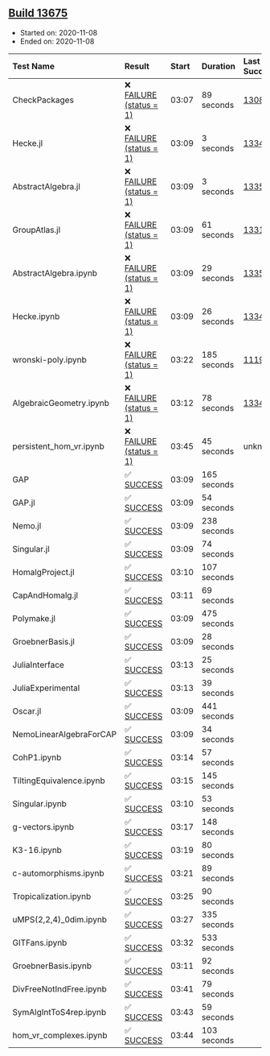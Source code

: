 ## [Build 13675](https://oscarci.mathematik.uni-kl.de/job/oscar/13675/)

* Started on: 2020-11-08
* Ended on: 2020-11-08

| Test Name    | Result | Start | Duration | Last Success | First Failure |
|:-------------|:-------|:------|:---------|:-------------|:--------------|
| CheckPackages | ❌ [FAILURE (status = 1)](https://oscarci.mathematik.uni-kl.de/job/oscar/13675/artifact/logs/build-13675/CheckPackages.log) | 03:07 | 89 seconds | [13085](https://oscarci.mathematik.uni-kl.de/job/oscar/13085/) | [13086](https://oscarci.mathematik.uni-kl.de/job/oscar/13086/) |
| Hecke.jl | ❌ [FAILURE (status = 1)](https://oscarci.mathematik.uni-kl.de/job/oscar/13675/artifact/logs/build-13675/Hecke.jl.log) | 03:09 | 3 seconds | [13341](https://oscarci.mathematik.uni-kl.de/job/oscar/13341/) | [13342](https://oscarci.mathematik.uni-kl.de/job/oscar/13342/) |
| AbstractAlgebra.jl | ❌ [FAILURE (status = 1)](https://oscarci.mathematik.uni-kl.de/job/oscar/13675/artifact/logs/build-13675/AbstractAlgebra.jl.log) | 03:09 | 3 seconds | [13355](https://oscarci.mathematik.uni-kl.de/job/oscar/13355/) | [13356](https://oscarci.mathematik.uni-kl.de/job/oscar/13356/) |
| GroupAtlas.jl | ❌ [FAILURE (status = 1)](https://oscarci.mathematik.uni-kl.de/job/oscar/13675/artifact/logs/build-13675/GroupAtlas.jl.log) | 03:09 | 61 seconds | [13311](https://oscarci.mathematik.uni-kl.de/job/oscar/13311/) | [13312](https://oscarci.mathematik.uni-kl.de/job/oscar/13312/) |
| AbstractAlgebra.ipynb | ❌ [FAILURE (status = 1)](https://oscarci.mathematik.uni-kl.de/job/oscar/13675/artifact/logs/build-13675/AbstractAlgebra.ipynb.log) | 03:09 | 29 seconds | [13355](https://oscarci.mathematik.uni-kl.de/job/oscar/13355/) | [13356](https://oscarci.mathematik.uni-kl.de/job/oscar/13356/) |
| Hecke.ipynb | ❌ [FAILURE (status = 1)](https://oscarci.mathematik.uni-kl.de/job/oscar/13675/artifact/logs/build-13675/Hecke.ipynb.log) | 03:09 | 26 seconds | [13341](https://oscarci.mathematik.uni-kl.de/job/oscar/13341/) | [13342](https://oscarci.mathematik.uni-kl.de/job/oscar/13342/) |
| wronski-poly.ipynb | ❌ [FAILURE (status = 1)](https://oscarci.mathematik.uni-kl.de/job/oscar/13675/artifact/logs/build-13675/wronski-poly.ipynb.log) | 03:22 | 185 seconds | [11192](https://oscarci.mathematik.uni-kl.de/job/oscar/11192/) | [11193](https://oscarci.mathematik.uni-kl.de/job/oscar/11193/) |
| AlgebraicGeometry.ipynb | ❌ [FAILURE (status = 1)](https://oscarci.mathematik.uni-kl.de/job/oscar/13675/artifact/logs/build-13675/AlgebraicGeometry.ipynb.log) | 03:12 | 78 seconds | [13341](https://oscarci.mathematik.uni-kl.de/job/oscar/13341/) | [13342](https://oscarci.mathematik.uni-kl.de/job/oscar/13342/) |
| persistent_hom_vr.ipynb | ❌ [FAILURE (status = 1)](https://oscarci.mathematik.uni-kl.de/job/oscar/13675/artifact/logs/build-13675/persistent_hom_vr.ipynb.log) | 03:45 | 45 seconds | unknown | unknown |
| GAP | ✅ [SUCCESS](https://oscarci.mathematik.uni-kl.de/job/oscar/13675/artifact/logs/build-13675/GAP.log) | 03:09 | 165 seconds |  |  |
| GAP.jl | ✅ [SUCCESS](https://oscarci.mathematik.uni-kl.de/job/oscar/13675/artifact/logs/build-13675/GAP.jl.log) | 03:09 | 54 seconds |  |  |
| Nemo.jl | ✅ [SUCCESS](https://oscarci.mathematik.uni-kl.de/job/oscar/13675/artifact/logs/build-13675/Nemo.jl.log) | 03:09 | 238 seconds |  |  |
| Singular.jl | ✅ [SUCCESS](https://oscarci.mathematik.uni-kl.de/job/oscar/13675/artifact/logs/build-13675/Singular.jl.log) | 03:09 | 74 seconds |  |  |
| HomalgProject.jl | ✅ [SUCCESS](https://oscarci.mathematik.uni-kl.de/job/oscar/13675/artifact/logs/build-13675/HomalgProject.jl.log) | 03:10 | 107 seconds |  |  |
| CapAndHomalg.jl | ✅ [SUCCESS](https://oscarci.mathematik.uni-kl.de/job/oscar/13675/artifact/logs/build-13675/CapAndHomalg.jl.log) | 03:11 | 69 seconds |  |  |
| Polymake.jl | ✅ [SUCCESS](https://oscarci.mathematik.uni-kl.de/job/oscar/13675/artifact/logs/build-13675/Polymake.jl.log) | 03:09 | 475 seconds |  |  |
| GroebnerBasis.jl | ✅ [SUCCESS](https://oscarci.mathematik.uni-kl.de/job/oscar/13675/artifact/logs/build-13675/GroebnerBasis.jl.log) | 03:09 | 28 seconds |  |  |
| JuliaInterface | ✅ [SUCCESS](https://oscarci.mathematik.uni-kl.de/job/oscar/13675/artifact/logs/build-13675/JuliaInterface.log) | 03:13 | 25 seconds |  |  |
| JuliaExperimental | ✅ [SUCCESS](https://oscarci.mathematik.uni-kl.de/job/oscar/13675/artifact/logs/build-13675/JuliaExperimental.log) | 03:13 | 39 seconds |  |  |
| Oscar.jl | ✅ [SUCCESS](https://oscarci.mathematik.uni-kl.de/job/oscar/13675/artifact/logs/build-13675/Oscar.jl.log) | 03:09 | 441 seconds |  |  |
| NemoLinearAlgebraForCAP | ✅ [SUCCESS](https://oscarci.mathematik.uni-kl.de/job/oscar/13675/artifact/logs/build-13675/NemoLinearAlgebraForCAP.log) | 03:09 | 34 seconds |  |  |
| CohP1.ipynb | ✅ [SUCCESS](https://oscarci.mathematik.uni-kl.de/job/oscar/13675/artifact/logs/build-13675/CohP1.ipynb.log) | 03:14 | 57 seconds |  |  |
| TiltingEquivalence.ipynb | ✅ [SUCCESS](https://oscarci.mathematik.uni-kl.de/job/oscar/13675/artifact/logs/build-13675/TiltingEquivalence.ipynb.log) | 03:15 | 145 seconds |  |  |
| Singular.ipynb | ✅ [SUCCESS](https://oscarci.mathematik.uni-kl.de/job/oscar/13675/artifact/logs/build-13675/Singular.ipynb.log) | 03:10 | 53 seconds |  |  |
| g-vectors.ipynb | ✅ [SUCCESS](https://oscarci.mathematik.uni-kl.de/job/oscar/13675/artifact/logs/build-13675/g-vectors.ipynb.log) | 03:17 | 148 seconds |  |  |
| K3-16.ipynb | ✅ [SUCCESS](https://oscarci.mathematik.uni-kl.de/job/oscar/13675/artifact/logs/build-13675/K3-16.ipynb.log) | 03:19 | 80 seconds |  |  |
| c-automorphisms.ipynb | ✅ [SUCCESS](https://oscarci.mathematik.uni-kl.de/job/oscar/13675/artifact/logs/build-13675/c-automorphisms.ipynb.log) | 03:21 | 89 seconds |  |  |
| Tropicalization.ipynb | ✅ [SUCCESS](https://oscarci.mathematik.uni-kl.de/job/oscar/13675/artifact/logs/build-13675/Tropicalization.ipynb.log) | 03:25 | 90 seconds |  |  |
| uMPS(2,2,4)_0dim.ipynb | ✅ [SUCCESS](https://oscarci.mathematik.uni-kl.de/job/oscar/13675/artifact/logs/build-13675/uMPS-2-2-4-_0dim.ipynb.log) | 03:27 | 335 seconds |  |  |
| GITFans.ipynb | ✅ [SUCCESS](https://oscarci.mathematik.uni-kl.de/job/oscar/13675/artifact/logs/build-13675/GITFans.ipynb.log) | 03:32 | 533 seconds |  |  |
| GroebnerBasis.ipynb | ✅ [SUCCESS](https://oscarci.mathematik.uni-kl.de/job/oscar/13675/artifact/logs/build-13675/GroebnerBasis.ipynb.log) | 03:11 | 92 seconds |  |  |
| DivFreeNotIndFree.ipynb | ✅ [SUCCESS](https://oscarci.mathematik.uni-kl.de/job/oscar/13675/artifact/logs/build-13675/DivFreeNotIndFree.ipynb.log) | 03:41 | 79 seconds |  |  |
| SymAlgIntToS4rep.ipynb | ✅ [SUCCESS](https://oscarci.mathematik.uni-kl.de/job/oscar/13675/artifact/logs/build-13675/SymAlgIntToS4rep.ipynb.log) | 03:43 | 59 seconds |  |  |
| hom_vr_complexes.ipynb | ✅ [SUCCESS](https://oscarci.mathematik.uni-kl.de/job/oscar/13675/artifact/logs/build-13675/hom_vr_complexes.ipynb.log) | 03:44 | 103 seconds |  |  |

